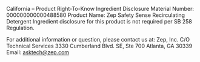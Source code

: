  
 
 
California – Product Right-To-Know Ingredient Disclosure 
Material Number: 000000000000488580 
Product Name: Zep Safety Sense Recirculating Detergent 
Ingredient disclosure for this product is not required per SB 258 Regulation. 
 
For additional information or question, please contact us at: 
Zep, Inc. 
C/O Technical Services 
3330 Cumberland Blvd. SE, Ste 700 
Atlanta, GA 30339 
Email: asktech@zep.com 
 
 
 
 

